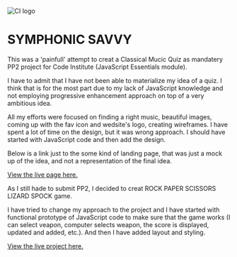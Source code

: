 ![CI logo](https://codeinstitute.s3.amazonaws.com/fullstack/ci_logo_small.png)

# SYMPHONIC SAVVY

This was a 'painfull' attempt to creat a Classical Mucic Quiz as mandatery 
PP2 project for Code Institute (JavaScript Essentials module). 

I have to admit that I have not been able to materialize my idea of a quiz. I think that is for the most part due to my lack of JavaScript knowledge and not employing progressive enhancement approach on top of a very ambitious idea.

All my efforts were focused on finding a right music, beautiful images, coming up with the fav icon and wedsite's logo, creating wireframes. I have spent a lot of time on the design, but it was wrong approach. I should have started with JavaScript code and then add the design.  

Below is a link just to the some kind of landing page, that was just a mock up of the idea, and not a representation of the final idea.

[View the live page here.](https://vica781.github.io/Symphonic_Savvy/)

As I still hade to submit PP2, I decided 
to creat ROCK PAPER SCISSORS LIZARD SPOCK game.

I have tried to change my approach to the project and I have started with 
functional prototype of JavaScript code to make sure that the game works 
(I can select veapon, computer selects weapon, 
the score is displayed, updated and added, etc.). And then I have added layout and styling.

[View the live project here.](https://vica781.github.io/Rock_Paper_Scissors_Lizard_Spock_PP2/)